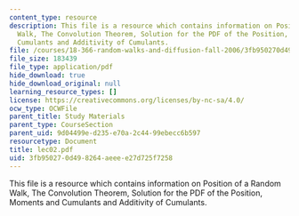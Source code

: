 ```yaml
---
content_type: resource
description: This file is a resource which contains information on Position of a Random
  Walk, The Convolution Theorem, Solution for the PDF of the Position, Moments and
  Cumulants and Additivity of Cumulants.
file: /courses/18-366-random-walks-and-diffusion-fall-2006/3fb950270d498264aeeee27d725f7258_lec02.pdf
file_size: 183439
file_type: application/pdf
hide_download: true
hide_download_original: null
learning_resource_types: []
license: https://creativecommons.org/licenses/by-nc-sa/4.0/
ocw_type: OCWFile
parent_title: Study Materials
parent_type: CourseSection
parent_uid: 9d04499e-d235-e70a-2c44-99ebecc6b597
resourcetype: Document
title: lec02.pdf
uid: 3fb95027-0d49-8264-aeee-e27d725f7258
---
```

This file is a resource which contains information on Position of a Random Walk, The Convolution Theorem, Solution for the PDF of the Position, Moments and Cumulants and Additivity of Cumulants.